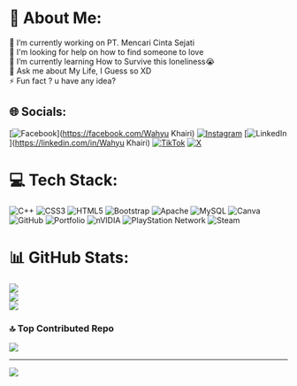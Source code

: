 # 💫 About Me:
🔭 I’m currently working on PT. Mencari Cinta Sejati<br>🤝 I'm looking for help on how to find someone to love<br>🌱 I’m currently learning How to Survive this loneliness😭<br>💬 Ask me about My Life, I Guess so XD<br>⚡ Fun fact ? u have any idea?


## 🌐 Socials:
[![Facebook](https://img.shields.io/badge/Facebook-%231877F2.svg?logo=Facebook&logoColor=white)](https://facebook.com/Wahyu Khairi) [![Instagram](https://img.shields.io/badge/Instagram-%23E4405F.svg?logo=Instagram&logoColor=white)](https://instagram.com/wahyukhairi_13) [![LinkedIn](https://img.shields.io/badge/LinkedIn-%230077B5.svg?logo=linkedin&logoColor=white)](https://linkedin.com/in/Wahyu Khairi) [![TikTok](https://img.shields.io/badge/TikTok-%23000000.svg?logo=TikTok&logoColor=white)](https://tiktok.com/@Wahyuuuuu.) [![X](https://img.shields.io/badge/X-black.svg?logo=X&logoColor=white)](https://x.com/Zakis_kiss) 

# 💻 Tech Stack:
![C++](https://img.shields.io/badge/c++-%2300599C.svg?style=for-the-badge&logo=c%2B%2B&logoColor=white) ![CSS3](https://img.shields.io/badge/css3-%231572B6.svg?style=for-the-badge&logo=css3&logoColor=white) ![HTML5](https://img.shields.io/badge/html5-%23E34F26.svg?style=for-the-badge&logo=html5&logoColor=white) ![Bootstrap](https://img.shields.io/badge/bootstrap-%238511FA.svg?style=for-the-badge&logo=bootstrap&logoColor=white) ![Apache](https://img.shields.io/badge/apache-%23D42029.svg?style=for-the-badge&logo=apache&logoColor=white) ![MySQL](https://img.shields.io/badge/mysql-4479A1.svg?style=for-the-badge&logo=mysql&logoColor=white) ![Canva](https://img.shields.io/badge/Canva-%2300C4CC.svg?style=for-the-badge&logo=Canva&logoColor=white) ![GitHub](https://img.shields.io/badge/github-%23121011.svg?style=for-the-badge&logo=github&logoColor=white) ![Portfolio](https://img.shields.io/badge/Portfolio-%23000000.svg?style=for-the-badge&logo=firefox&logoColor=#FF7139) ![nVIDIA](https://img.shields.io/badge/nVIDIA-%2376B900.svg?style=for-the-badge&logo=nVIDIA&logoColor=white) ![PlayStation Network](https://img.shields.io/badge/PSN-%230070D1.svg?style=for-the-badge&logo=Playstation&logoColor=white) ![Steam](https://img.shields.io/badge/steam-%23000000.svg?style=for-the-badge&logo=steam&logoColor=white)
# 📊 GitHub Stats:
![](https://github-readme-stats.vercel.app/api?username=WahyuKhairi06&theme=midnight-purple&hide_border=false&include_all_commits=true&count_private=true)<br/>
![](https://github-readme-streak-stats.herokuapp.com/?user=WahyuKhairi06&theme=midnight-purple&hide_border=false)<br/>
![](https://github-readme-stats.vercel.app/api/top-langs/?username=WahyuKhairi06&theme=midnight-purple&hide_border=false&include_all_commits=true&count_private=true&layout=compact)

### 🔝 Top Contributed Repo
![](https://github-contributor-stats.vercel.app/api?username=WahyuKhairi06&limit=5&theme=midnight-purple&combine_all_yearly_contributions=true)

---
[![](https://visitcount.itsvg.in/api?id=WahyuKhairi06&icon=0&color=3)](https://visitcount.itsvg.in)

<!-- Proudly created with GPRM ( https://gprm.itsvg.in ) -->
